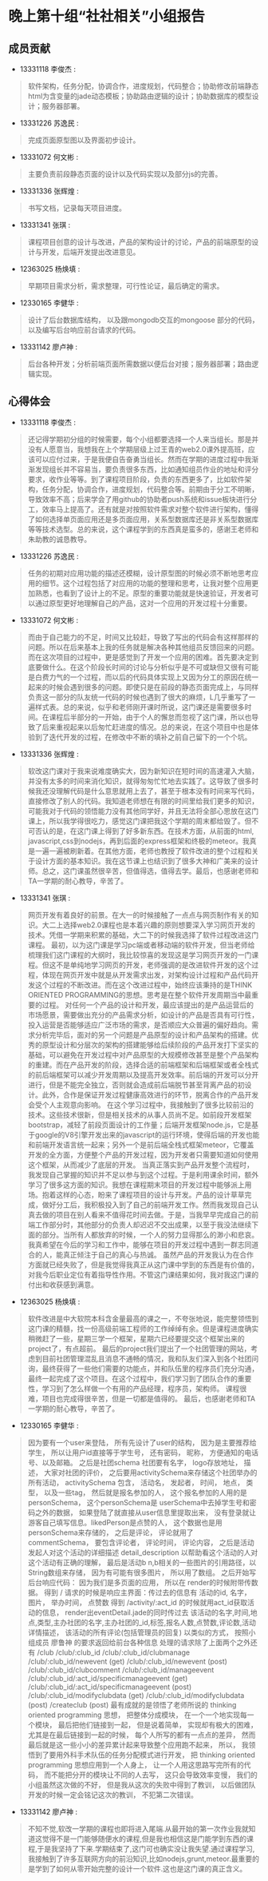 # 晚上第十组“社社相关”小组报告

## 成员贡献

- 13331118  李俊杰 : 
> 软件架构，任务分配，协调合作，进度规划，代码整合；协助修改前端静态html为含变量的jade动态模板；协助路由逻辑的设计；协助数据库的模型设计；服务器部署。  

- 13331226  苏逸民 : 
> 完成页面原型图以及界面初步设计。  

- 13331072  何文彬 :
> 主要负责前段静态页面的设计以及代码实现以及部分js的完善。  

- 13331336  张辉煌 : 
> 书写文档，记录每天项目进度。  

- 13331341  张琪 : 
> 课程项目创意的设计与改进，产品的架构设计的讨论，产品的前端原型的设计与开发，后端开发提出改进意见。  

- 12363025  杨焕填 : 
> 早期项目需求分析，需求整理，可行性论证，最后确定的需求。  

- 12330165  李健华 : 
> 设计了后台数据库结构， 以及跟mongodb交互的mongoose 部分的代码， 以及编写后台响应前台请求的代码。  

- 13331142  廖卢神 : 
> 后台各种开发；分析前端页面所需数据以便后台对接；服务器部署；路由逻辑实现。  

## 心得体会

- 13331118  李俊杰 : 
> 还记得学期初分组的时候需要，每个小组都要选择一个人来当组长。那是并没有人愿意当，我想我在上个学期层级上过王青的web2.0课外提高班，应该可以应付过来，于是我便自告奋勇当组长。然而在学期的进度过程中我渐渐发现组长并不容易当，要负责很多东西，比如通知组员作业的地址和评分要求，收作业等等。到了课程项目阶段，负责的东西更多了，比如软件架构，任务分配，协调合作，进度规划，代码整合等。前期由于分工不明晰，导致效率不高；后来学会了用github的协助者push系统和issue板块进行分工，效率马上提高了。还有就是对按照软件需求对整个软件进行架构，懂得了如何选择单页面应用还是多页面应用，关系型数据库还是非关系型数据库等等技术选型。总的来说，这个课程学到的东西真是蛮多的，感谢王老师和朱助教的诚恳教导。  

- 13331226  苏逸民 : 
> 任务的初期对应用功能的描述还模糊，设计原型图的时候必须不断地思考应用的细节。这个过程包括了对应用的功能的整理和思考，让我对整个应用更加熟悉，也看到了设计上的不足。原型的重要功能就是快速验证，开发者可以通过原型更好地理解自己的产品，这对一个应用的开发过程十分重要。  

- 13331072  何文彬 :
> 而由于自己能力的不足，时间又比较赶，导致了写出的代码会有这样那样的问题。所以在后来基本上我的任务就是解决各种其他组员反馈回来的问题。而在这次项目的过程中，更是感觉到了开发一个应用的困难。首先要决定到底要做什么。在这个阶段长时间的讨论与分析似乎是不可或缺但又很有可能是白费力气的一个过程，而以后的代码具体实现上又因为分工的原因在统一起来的时候会遇到很多的问题。即使只是在前段的静态页面完成上，与同样负责这一部分的队友统一代码的时候也遇到了很大的麻烦，L几乎重写了一遍样式表。总的来说，似乎和老师刚开课时所说，这门课还是需要很多时间。在课程后半部分的一开始，由于个人的懈怠而忽视了这门课，所以也导致了后来重视起来以后匆忙赶进度的情况。总的来说，在这个项目中也是体验到了迭代开发的过程，在修改中不断的填补之前自己留下的一个个坑。  

- 13331336  张辉煌 : 
> 软改这门课对于我来说难度确实大，因为新知识在短时间的高速灌入大脑，并没有太多的时间来消化知识，就得匆匆忙忙地去实践了。这导致了很多时候我还没理解代码是什么意思就用上去了，甚至于根本没有时间来写代码，直接修改了别人的代码。我知道老师想在有限的时间里给我们更多的知识，可能我对于代码的领悟能力没有其他同学好，并且无法将全部心思放在这门课上，所以我学得很吃力，感觉这门课把我这个学期的周末都给毁了。但不可否认的是，在这门课上得到了好多新东西。在技术方面，从前面的html, javascript,css到nodejs，再到后面的express框架和终极的meteor。我真是一遍一遍被刷新着。在其他方面，老师也教授了软件改进的整个过程和关于设计方面的基本知识。我在这节课上也结识到了很多大神和广美来的设计师。总之，这门课虽然很辛苦，但值得选，值得去学。最后，也感谢老师和TA一学期的耐心教导，辛苦了。  

- 13331341  张琪 : 
> 网页开发有着良好的前景。在大一的时候接触了一点点与网页制作有关的知识。大二上选择web2.0课程也是本着兴趣的原则想要深入学习网页开发的技术。凭借一学期来积累的基础，大二下的时候我选择了软件过程改进这门课程。
  最初，以为这门课是学习pc端或者移动端的软件开发，但当老师给梳理我们这门课程的大纲时，我比较惊喜的发现这是学习网页开发的一门课程。但这不是单纯地学习网页的开发，老师强调的是改进软件开发的这个过程，体现在网页开发中就是从开发需求出发，对架构设计过程和产品代码开发这个过程的不断改进。而在这个改进过程中，始终应该秉持的是THINK ORIENTED PROGRAMMING的思想。思考是在整个软件开发周期当中最重要的过程。
  对任何一个产品的设计和开发，最应该提出的是产品运营后的市场愿景，需要做出充分的产品需求分析，如设计的产品是否具有可行性，投入运营是否能够适应广泛市场的需求，是否顺应大众普遍的偏好趋向。需求分析完毕后，面对的另一个问题是产品原型的设计和产品架构的搭建。优秀的原型设计和分层次的架构的搭建能够给后续阶段的产品开发打下坚实的基础，可以避免在开发过程中对产品原型的大规模修改甚至是整个产品架构的重建。而在产品开发的阶段，选择合适的前端框架和后端框架或者全栈式的前后端框架可以减少开发周期以及提高开发效率。前后端的开发可以分开进行，但是不能完全独立，否则就会造成前后端脱节甚至背离产品的初设计。此外，合作是保证开发过程健康高效进行的环节，脱离合作的产品开发会受个人主观意向影响。
  在这个学习过程中，我接触到了很多比较前沿的技术。这些技术很新，但是相关技术的从事人员尚不足。如前段开发框架bootstrap，减轻了前段页面设计的工作量；后端开发框架node.js，它是基于google的V8引擎开发出来的javascript的运行环境，使得后端的开发也能和前端开发语言统一起来；另外一个是前后端全栈式框架meteor，它覆盖开发的全方面，方便整个产品的开发过程，因为开发者只需要知道如何使用这个框架，从而减少了底层的开发。
  当真正落实到产品开发整个流程时，我发现自己掌握的知识并不足以参与到这个过程。于是利用课余时间，额外学习了很多这方面的知识。我想在课程期末项目的开发过程中能够派上用场。抱着这样的心态，盼来了课程项目的设计与开发。产品的设计草草完成，做好分工后，我积极投入到了自己的前端开发工作。然而我发现自己认真去做的项目在别人看来不值得花时间去做。于是，当我早早完成自己的前端工作部分时，其他部分的负责人却迟迟不交出成果，以至于我没法继续下面的部分。当所有人都放弃的时候，一个人的努力显得那么的渺小和悲哀。我真希望在今后的学习和工作中，能够在项目的开发过程中遇到一群志同道合的人，能真正倾注于自己的真心与热诚。
  虽然产品的开发我认为在合作方面就已经失败了，但是我觉得我真正从这门课中学到的东西是有价值的，对我今后职业定位有着指导性作用。不管这门课结果如何，我对我这门课的付出和收获感到满意。
  

- 12363025  杨焕填 : 
> 软件改进是中大软院本科含金量最高的课之一，不夸张地说，能完整领悟到这门课的精髓，找一份高级前端工程师的工作绰绰有余。但是课程进度确实稍微赶了一些，星期三学一个框架，星期六已经要提交这个框架出来的project了，有点超前。
  最后的project我们提出了一个社团管理的网站，考虑到目前社团管理混乱且消息不通畅的情况，我和队友们深入到各个社团问询，最终获得了一些他们需要的功能点，并和队伍里的程序员们充分沟通，最终一起完成了这个项目。在这个过程中，我们学习到了团队合作的重要性，学习到了怎么样做一个有用的产品经理，程序员，架构师。
  课程很难，项目也完成得很辛苦，但是一切都是值得的。
  最后，也感谢老师和TA一学期的耐心教导，辛苦了。  

- 12330165  李健华 : 
> 因为要有一个user来登陆， 所有先设计了user的结构， 因为是主要推荐给学生， 所以让用户id直接等于学生号， 还有密码， 昵称， 方便通知的电话号、以及邮箱。
之后是社团schema
社团要有名字， logo存放地址， 描述， 大家对社团的评价， 之后要用activitySchema来存储这个社团举办的所有活动，
activitySchema
包含， 活动名， 发起者， 时间， 地点， 类型， 以及一些tag， 然后就是报名参加的人， 这个报名参加的人用的是 personSchema， 这个personSchema是 userSchema中去掉学生号和密码之外的数据， 如果登陆了就直接从user信息里提取出来， 没有登录就让游客自己填写信息。likedPerson是点赞的人， 这个数据也是用personSchema来存储的， 之后是评论， 评论就用了 commentSchema， 要包含评论者， 评论时间， 评论内容， 之后是活动发起人对这个活动的详细描述 detail_description 以帮助看这个活动的人对这个活动有正确的理解， 最后是活动b n,b相关的一些图片的引用路径，以String数组来存储， 因为有可能有很多图片， 所以用了数组。
之后开始写后台响应代码：
   因为我们是多页面的应用， 所以在 render的时候附带传数据。
   得到 / 请求的时候是响应主界面：传过去的信息有 活动的id, 名字， 图片， 举办时间， 点赞数
   得到 /activity/:act_id 的时候就用act_id获取活动的信息， render出eventDetail.jade的同时传过去 该活动的名字,时间,地点,类型,主办社团的名字,主办社团的_id,标签,报名人数,点赞数,评论数,活动详情描述， 该活动的所有评论(包括管理员的回复)
   以类似的方式， 按照小组成员 廖鲁神 的要求返回给前台各种信息
   处理的请求除了上面两个之外还有
   /club
   /club/:club_id
   /club/:club_id/clubmanage
   /club/:club_id/newevent (get)
   /club/:club_id/newevent (post)
   /club/:club_id/clubcomment
   /club/:club_id/manageevent
   /club/:club_id/:act_id/specificmanageevent (get)
   /club/:club_id/:act_id/specificmanageevent (post)
   /club/:club_id/modifyclubdata (get)
   /club/:club_id/modifyclubdata (post)
   /createclub (post)
 最有成就的是领悟了老师所说的 thinking oriented programming 思想， 把整体分成模块， 在一个一个地实现每一个模块， 最后把他们链接到一起， 但是说着简单， 实现却有极大的困难， 尤其是在最后链接到一起的时候， 每个人所写的都有一点点的差异， 然而最后就是这一些小小的差异累计起来导致整个应用跑不起来， 所以， 我领悟到了要用外科手术队伍的任务分配模式进行开发， 把 thinking oriented programming 思想应用到一个人身上， 让一个人用这思路写完所有的代码， 而不能把分开的模块让不同的人去写， 这只会导致效率变慢， 我们的小组虽然这次做的不好， 但是我从这次的失败中得到了教训， 以后做团队开发的时候一定会铭记这次的教训， 不犯第二次错误。 

- 13331142  廖卢神 : 
> 不知不觉,软改一学期的课程也即将进入尾端.从最开始的第一次作业我就知道这觉得不是一门能够随便水的课程,但是我也相信这是门能学到东西的课程,于是我坚持了下来.学期结束了,这门可也确实没让我失望.通过课程学习,我接触到了许多互联网方向的前沿知识,比如nodejs,grunt,meteor.最重要的是学到了如何从零开始完整的设计一个软件.这也是这门课的真正含义。  
